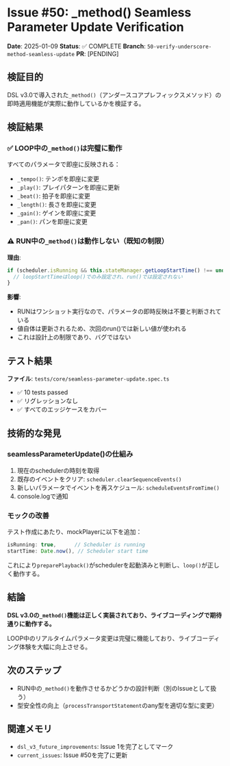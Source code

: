 # Issue #50: _method() Seamless Parameter Update Verification

**Date**: 2025-01-09
**Status**: ✅ COMPLETE
**Branch**: `50-verify-underscore-method-seamless-update`
**PR**: [PENDING]

## 検証目的

DSL v3.0で導入された`_method()`（アンダースコアプレフィックスメソッド）の即時適用機能が実際に動作しているかを検証する。

## 検証結果

### ✅ LOOP中の`_method()`は完璧に動作

すべてのパラメータで即座に反映される：
- `_tempo()`: テンポを即座に変更
- `_play()`: プレイパターンを即座に更新
- `_beat()`: 拍子を即座に変更
- `_length()`: 長さを即座に変更
- `_gain()`: ゲインを即座に変更
- `_pan()`: パンを即座に変更

### ⚠️ RUN中の`_method()`は動作しない（既知の制限）

**理由**: 
```typescript
if (scheduler.isRunning && this.stateManager.getLoopStartTime() !== undefined) {
  // loopStartTimeはloop()でのみ設定され、run()では設定されない
}
```

**影響**: 
- RUNはワンショット実行なので、パラメータの即時反映は不要と判断されている
- 値自体は更新されるため、次回のrun()では新しい値が使われる
- これは設計上の制限であり、バグではない

## テスト結果

**ファイル**: `tests/core/seamless-parameter-update.spec.ts`
- ✅ 10 tests passed
- ✅ リグレッションなし
- ✅ すべてのエッジケースをカバー

## 技術的な発見

### seamlessParameterUpdate()の仕組み

1. 現在のschedulerの時刻を取得
2. 既存のイベントをクリア: `scheduler.clearSequenceEvents()`
3. 新しいパラメータでイベントを再スケジュール: `scheduleEventsFromTime()`
4. console.logで通知

### モックの改善

テスト作成にあたり、mockPlayerに以下を追加：
```typescript
isRunning: true,      // Scheduler is running
startTime: Date.now(), // Scheduler start time
```

これにより`preparePlayback()`がschedulerを起動済みと判断し、`loop()`が正しく動作する。

## 結論

**DSL v3.0の`_method()`機能は正しく実装されており、ライブコーディングで期待通りに動作する。**

LOOP中のリアルタイムパラメータ変更は完璧に機能しており、ライブコーディング体験を大幅に向上させる。

## 次のステップ

- RUN中の`_method()`を動作させるかどうかの設計判断（別のIssueとして扱う）
- 型安全性の向上（`processTransportStatement`のany型を適切な型に変更）

## 関連メモリ

- `dsl_v3_future_improvements`: Issue 1を完了としてマーク
- `current_issues`: Issue #50を完了に更新
